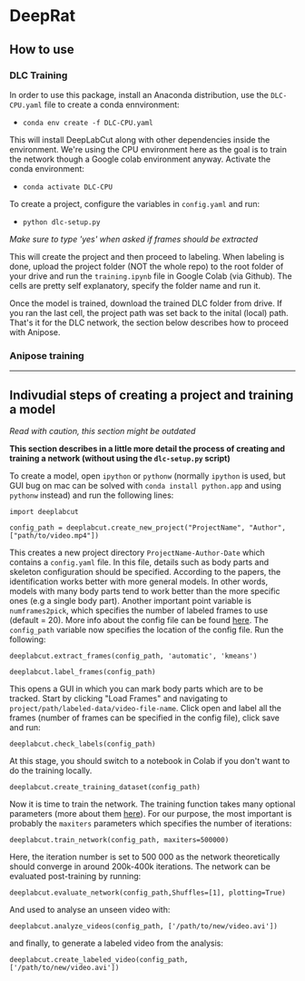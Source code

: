 # DeepRat

## How to use

### DLC Training

In order to use this package, install an Anaconda distribution, use the `DLC-CPU.yaml` file to create a conda ennvironment:

* `conda env create -f DLC-CPU.yaml`

This will install DeepLabCut along with other dependencies inside the environment. We're using the CPU environment here as the goal is to train the network though a Google colab environment anyway. Activate the conda environment:

* `conda activate DLC-CPU`

To create a project, configure the variables in `config.yaml` and run:

* `python dlc-setup.py`

*Make sure to type 'yes' when asked if frames should be extracted*

This will create the project and then proceed to labeling. When labeling is done, upload the project folder (NOT the whole repo) to the root folder of your drive and run the `training.ipynb` file in Google Colab (via Github). The cells are pretty self explanatory, specify the folder name and run it.

Once the model is trained, download the trained DLC folder from drive. If you ran the last cell, the project path was set back to the inital (local) path. That's it for the DLC network, the section below describes how to proceed with Anipose.

### Anipose training



---

## Indivudial steps of creating a project and training a model

*Read with caution, this section might be outdated*

**This section describes in a little more detail the process of creating and training a network (without using the `dlc-setup.py` script)**

To create a model, open `ipython` or `pythonw` (normally `ipython` is used, but GUI bug on mac can be solved with `conda install python.app` and using `pythonw` instead) and run the following lines:

`import deeplabcut`

`config_path = deeplabcut.create_new_project("ProjectName", "Author", ["path/to/video.mp4"])`

This creates a new project directory `ProjectName-Author-Date`  which contains a `config.yaml` file. In this file, details such as body parts and skeleton configuration should be specified. According to the papers, the identification works better with more general models. In other words, models with many body parts tend to work better than the more specific ones (e.g a single body part). Another important point variable is `numframes2pick`, which specifies the number of labeled frames to use (default = 20). More info about the config file can be found [here](https://github.com/DeepLabCut/DeepLabCut/blob/master/docs/functionDetails.md#b-configure-the-project-). The `config_path` variable now specifies the location of the config file. Run the following:

`deeplabcut.extract_frames(config_path, 'automatic', 'kmeans')`

`deeplabcut.label_frames(config_path)`

This opens a GUI in which you can mark body parts which are to be tracked. Start by clicking "Load Frames" and navigating to `project/path/labeled-data/video-file-name`. Click open and label all the frames (number of frames can be specified in the config file), click save and run:

`deeplabcut.check_labels(config_path)`

At this stage, you should switch to a notebook in Colab if you don't want to do the training locally.

`deeplabcut.create_training_dataset(config_path)`

Now it is time to train the network. The training function takes many optional parameters (more about them [here](https://github.com/DeepLabCut/DeepLabCut/blob/master/docs/functionDetails.md#g-train-the-network)). For our purpose, the most important is probably the `maxiters` parameters which specifies the number of iterations:

`deeplabcut.train_network(config_path, maxiters=500000)`

Here, the iteration number is set to 500 000 as the network theoretically should converge in around 200k-400k iterations. The network can be evaluated post-training by running:

`deeplabcut.evaluate_network(config_path,Shuffles=[1], plotting=True)`

And used to analyse an unseen video with:

`deeplabcut.analyze_videos(config_path, ['/path/to/new/video.avi'])`

and finally, to generate a labeled video from the analysis:

`deeplabcut.create_labeled_video(config_path, ['/path/to/new/video.avi'])`